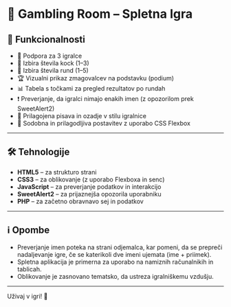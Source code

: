 # 🎲 Gambling Room – Spletna Igra

## 🚀 Funkcionalnosti

- 👥 Podpora za 3 igralce
- 🎲 Izbira števila kock (1–3)
- 🔁 Izbira števila rund (1–5)
- 🏆 Vizualni prikaz zmagovalcev na podstavku (podium)
- 📊 Tabela s točkami za pregled rezultatov po rundah
- ❗ Preverjanje, da igralci nimajo enakih imen (z opozorilom prek SweetAlert2)
- 🎨 Prilagojena pisava in ozadje v stilu igralnice
- 📱 Sodobna in prilagodljiva postavitev z uporabo CSS Flexbox

---

## 🛠️ Tehnologije

- **HTML5** – za strukturo strani  
- **CSS3** – za oblikovanje (z uporabo Flexboxa in senc)  
- **JavaScript** – za preverjanje podatkov in interakcijo  
- **SweetAlert2** – za prijaznejša opozorila uporabniku  
- **PHP** – za začetno obravnavo sej in podatkov

---

## ℹ️ Opombe

- Preverjanje imen poteka na strani odjemalca, kar pomeni, da se prepreči nadaljevanje igre, če se katerikoli dve imeni ujemata (ime + priimek).
- Spletna aplikacija je primerna za uporabo na namiznih računalnikih in tablicah.
- Oblikovanje je zasnovano tematsko, da ustreza igralniškemu vzdušju.

---

Uživaj v igri! 🎉
